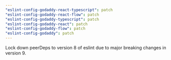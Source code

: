 ```yaml
---
"eslint-config-godaddy-react-typescript": patch
"eslint-config-godaddy-react-flow": patch
"eslint-config-godaddy-typescript": patch
"eslint-config-godaddy-react": patch
"eslint-config-godaddy-flow": patch
"eslint-config-godaddy": patch
---
```


Lock down peerDeps to version 8 of eslint due to major breaking changes in version 9.
